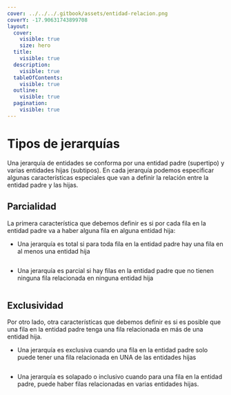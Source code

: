 ```yaml
---
cover: ../../../.gitbook/assets/entidad-relacion.png
coverY: -17.90631743899708
layout:
  cover:
    visible: true
    size: hero
  title:
    visible: true
  description:
    visible: true
  tableOfContents:
    visible: true
  outline:
    visible: true
  pagination:
    visible: true
---
```


# Tipos de jerarquías

Una jerarquía de entidades se conforma por una entidad padre (supertipo) y varias entidades hijas (subtipos). En cada jerarquía podemos especificar algunas características especiales que van a definir la relación entre la entidad padre y las hijas.

## Parcialidad

La primera característica que debemos definir es si por cada fila en la entidad padre va a haber alguna fila en alguna entidad hija:

* Una jerarquía es total si para toda fila en la entidad padre hay una fila en al menos una entidad hija

<figure><img src="https://lh5.googleusercontent.com/w16WnVmGA6HpV4O-J-JBaQ9wPaUVU2bvxL3cy3w2702y5lvbFC9oKFGe3T_XwugEbNFOfyPV6ZKUrfhWy-mAQ0G9t2_r4BEZomHZUSYnSrjnIHo9-QQ-BWfSy_UiCMM6xzkl-qtRt3i8xGzQKlTcJQ=s2048" alt=""><figcaption></figcaption></figure>

* Una jerarquía es parcial si hay filas en la entidad padre que no tienen ninguna fila relacionada en ninguna entidad hija

<figure><img src="https://lh5.googleusercontent.com/TFfSrwA237OOpqFFm9MI4jCIjfan8HaFW3t-ER2a0o2Rfz8mQfPvbKOZFhjchMRmD8UCQhMli_eefHtu8mzq_XUp7B6NBUPTaTBpH3SquGPfC4HLyWC-foBEEXJW6pl9QzlxPL00TIo78m6pQWp8SQ=s2048" alt=""><figcaption></figcaption></figure>

## Exclusividad

Por otro lado, otra características que debemos definir es si es posible que una fila en la entidad padre tenga una fila relacionada en más de una entidad hija.

* Una jerarquía es exclusiva cuando una fila en la entidad padre solo puede tener una fila relacionada en UNA de las entidades hijas

<figure><img src="https://lh5.googleusercontent.com/ZS2eSUIqOk4kzLZ0quvp3wFXpdT1uYQfY9p4SOMWxb9XsCrhhDE9PA_3DCTaS-3BfkH8KASygWqa6UX5wfzEZ5RS5cqbOuNmKLk7Kp4Lz37tjqjbXYIYK-f6pOzUWsru9yf4NaAjrt3A-ClxJ1FJ-w=s2048" alt=""><figcaption></figcaption></figure>

* Una jerarquía es solapado o inclusivo cuando para una fila en la entidad padre, puede haber filas relacionadas en varias entidades hijas.

<figure><img src="https://lh6.googleusercontent.com/iW7GMFrQFh-hoZ1Eu0sTWjAsu7o62vEYjtD4ZqNxLx84DQMkQtOJkkGhzyNRleTl06TE1A9UfhjdYnI2qWzmPs_vFdxsD00tH9zUuLeFn8bLJ2PRIoWtexgAQ_KwvH-kGxObNDjiMzoxuxyQhYZLYA=s2048" alt=""><figcaption></figcaption></figure>
